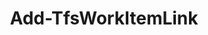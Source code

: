 ﻿---
title: Add-TfsWorkItemLink
breadcrumbs: [ "WorkItem", "Linking" ]
parent: "WorkItem.Linking"
description: "Adds a link between two work items. "
remarks: 
parameterSets: 
  "_All_": [  ] 
  "__AllParameterSets": 
parameters: 
inputs: 
outputs: 
notes: 
relatedLinks: 
  - text: "Online Version:" 
    uri: "https://tfscmdlets.dev/docs/cmdlets/WorkItem/Linking/Add-TfsWorkItemLink"
aliases: 
examples: 
---
